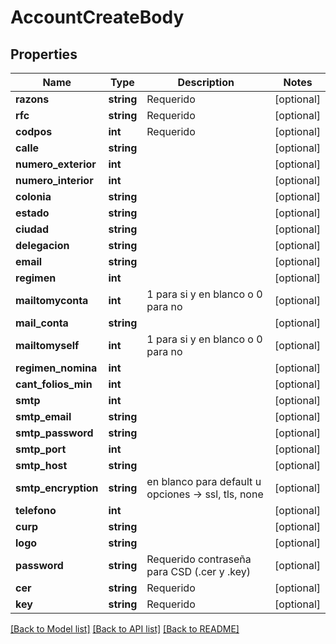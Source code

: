 # AccountCreateBody

## Properties
Name | Type | Description | Notes
------------ | ------------- | ------------- | -------------
**razons** | **string** | Requerido | [optional] 
**rfc** | **string** | Requerido | [optional] 
**codpos** | **int** | Requerido | [optional] 
**calle** | **string** |  | [optional] 
**numero_exterior** | **int** |  | [optional] 
**numero_interior** | **int** |  | [optional] 
**colonia** | **string** |  | [optional] 
**estado** | **string** |  | [optional] 
**ciudad** | **string** |  | [optional] 
**delegacion** | **string** |  | [optional] 
**email** | **string** |  | [optional] 
**regimen** | **int** |  | [optional] 
**mailtomyconta** | **int** | 1 para si y en blanco o 0 para no | [optional] 
**mail_conta** | **string** |  | [optional] 
**mailtomyself** | **int** | 1 para si y en blanco o 0 para no | [optional] 
**regimen_nomina** | **int** |  | [optional] 
**cant_folios_min** | **int** |  | [optional] 
**smtp** | **int** |  | [optional] 
**smtp_email** | **string** |  | [optional] 
**smtp_password** | **string** |  | [optional] 
**smtp_port** | **int** |  | [optional] 
**smtp_host** | **string** |  | [optional] 
**smtp_encryption** | **string** | en blanco para default u opciones -&gt; ssl, tls, none | [optional] 
**telefono** | **int** |  | [optional] 
**curp** | **string** |  | [optional] 
**logo** | **string** |  | [optional] 
**password** | **string** | Requerido contraseña para CSD (.cer y .key) | [optional] 
**cer** | **string** | Requerido | [optional] 
**key** | **string** | Requerido | [optional] 

[[Back to Model list]](../../README.md#documentation-for-models) [[Back to API list]](../../README.md#documentation-for-api-endpoints) [[Back to README]](../../README.md)

